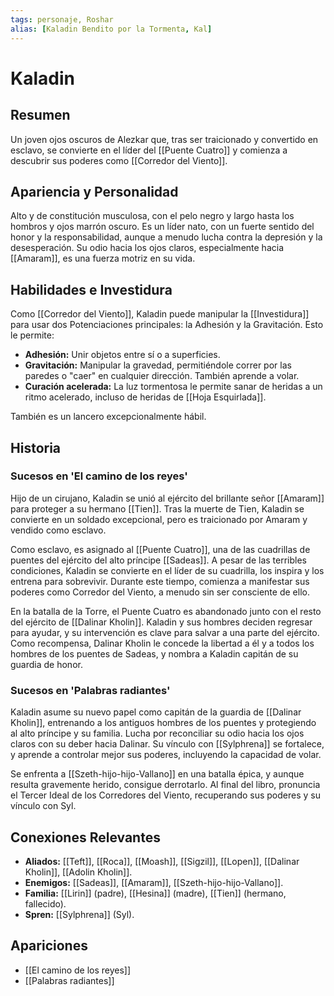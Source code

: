 ```yaml
---
tags: personaje, Roshar
alias: [Kaladin Bendito por la Tormenta, Kal]
---
```


# Kaladin

## Resumen
Un joven ojos oscuros de Alezkar que, tras ser traicionado y convertido en esclavo, se convierte en el líder del [[Puente Cuatro]] y comienza a descubrir sus poderes como [[Corredor del Viento]].

## Apariencia y Personalidad
Alto y de constitución musculosa, con el pelo negro y largo hasta los hombros y ojos marrón oscuro. Es un líder nato, con un fuerte sentido del honor y la responsabilidad, aunque a menudo lucha contra la depresión y la desesperación. Su odio hacia los ojos claros, especialmente hacia [[Amaram]], es una fuerza motriz en su vida.

## Habilidades e Investidura
Como [[Corredor del Viento]], Kaladin puede manipular la [[Investidura]] para usar dos Potenciaciones principales: la Adhesión y la Gravitación. Esto le permite:
- **Adhesión:** Unir objetos entre sí o a superficies.
- **Gravitación:** Manipular la gravedad, permitiéndole correr por las paredes o "caer" en cualquier dirección. También aprende a volar.
- **Curación acelerada:** La luz tormentosa le permite sanar de heridas a un ritmo acelerado, incluso de heridas de [[Hoja Esquirlada]].

También es un lancero excepcionalmente hábil.

## Historia
### Sucesos en 'El camino de los reyes'
Hijo de un cirujano, Kaladin se unió al ejército del brillante señor [[Amaram]] para proteger a su hermano [[Tien]]. Tras la muerte de Tien, Kaladin se convierte en un soldado excepcional, pero es traicionado por Amaram y vendido como esclavo.

Como esclavo, es asignado al [[Puente Cuatro]], una de las cuadrillas de puentes del ejército del alto príncipe [[Sadeas]]. A pesar de las terribles condiciones, Kaladin se convierte en el líder de su cuadrilla, los inspira y los entrena para sobrevivir. Durante este tiempo, comienza a manifestar sus poderes como Corredor del Viento, a menudo sin ser consciente de ello.

En la batalla de la Torre, el Puente Cuatro es abandonado junto con el resto del ejército de [[Dalinar Kholin]]. Kaladin y sus hombres deciden regresar para ayudar, y su intervención es clave para salvar a una parte del ejército. Como recompensa, Dalinar Kholin le concede la libertad a él y a todos los hombres de los puentes de Sadeas, y nombra a Kaladin capitán de su guardia de honor.

### Sucesos en 'Palabras radiantes'
Kaladin asume su nuevo papel como capitán de la guardia de [[Dalinar Kholin]], entrenando a los antiguos hombres de los puentes y protegiendo al alto príncipe y su familia. Lucha por reconciliar su odio hacia los ojos claros con su deber hacia Dalinar. Su vínculo con [[Sylphrena]] se fortalece, y aprende a controlar mejor sus poderes, incluyendo la capacidad de volar.

Se enfrenta a [[Szeth-hijo-hijo-Vallano]] en una batalla épica, y aunque resulta gravemente herido, consigue derrotarlo. Al final del libro, pronuncia el Tercer Ideal de los Corredores del Viento, recuperando sus poderes y su vínculo con Syl.

## Conexiones Relevantes
* **Aliados:** [[Teft]], [[Roca]], [[Moash]], [[Sigzil]], [[Lopen]], [[Dalinar Kholin]], [[Adolin Kholin]].
* **Enemigos:** [[Sadeas]], [[Amaram]], [[Szeth-hijo-hijo-Vallano]].
* **Familia:** [[Lirin]] (padre), [[Hesina]] (madre), [[Tien]] (hermano, fallecido).
* **Spren:** [[Sylphrena]] (Syl).

## Apariciones
* [[El camino de los reyes]]
* [[Palabras radiantes]]